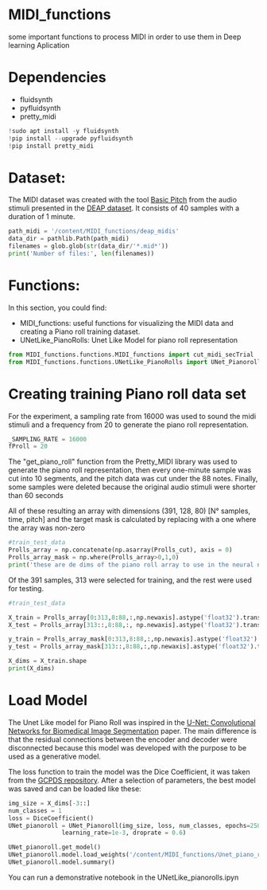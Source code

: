 # MIDI_functions
some important functions to process MIDI in order to use them in Deep learning Aplication


# Dependencies

*   fluidsynth
*   pyfluidsynth
*   pretty_midi
```python
!sudo apt install -y fluidsynth
!pip install --upgrade pyfluidsynth
!pip install pretty_midi
```

# Dataset:

The MIDI dataset was created with the tool  [Basic Pitch](https://basicpitch.spotify.com/) 
 from the audio stimuli presented in the [DEAP dataset](https://www.eecs.qmul.ac.uk/mmv/datasets/deap/). 
It consists of 40 samples with a duration of 1 minute.

```python
path_midi = '/content/MIDI_functions/deap_midis'
data_dir = pathlib.Path(path_midi)
filenames = glob.glob(str(data_dir/'*.mid*'))
print('Number of files:', len(filenames))
```

# Functions: 

In this section, you could find:
* MIDI_functions: useful functions for visualizing the MIDI data and creating a Piano roll 
training dataset. 
* UNetLike_PianoRolls: Unet Like Model for piano roll representation


```python
from MIDI_functions.functions.MIDI_functions import cut_midi_secTrial
from MIDI_functions.functions.UNetLike_PianoRolls import UNet_Pianoroll
```

# Creating training Piano roll data set

For the experiment, a sampling rate from 16000 was used to sound the midi stimuli
and a frequency from 20 to generate the piano roll representation.
```python
_SAMPLING_RATE = 16000
fProll = 20
```

The "get_piano_roll" function from the Pretty_MIDI library was used to generate 
the piano roll representation, then every one-minute sample was cut into 10 segments, 
and the pitch data was cut under the 88 notes. Finally, some samples were deleted
because the original audio stimuli were shorter than 60 seconds

All of these resulting an array with dimensions (391, 128, 80) [N° samples, time, pitch] and 
the target mask is calculated by replacing with a one where the array was non-zero

```python
#train_test_data
Prolls_array = np.concatenate(np.asarray(Prolls_cut), axis = 0)
Prolls_array_mask = np.where(Prolls_array>0,1,0)
print('these are de dims of the piano roll array to use in the neural network: ', Prolls_array.shape)

```  

Of the 391 samples, 313 were selected for training, and the rest were used for testing.

```python
#train_test_data

X_train = Prolls_array[0:313,8:88,:,np.newaxis].astype('float32').transpose(0,2,1,3)
X_test = Prolls_array[313::,8:88,:, np.newaxis].astype('float32').transpose(0,2,1,3)

y_train = Prolls_array_mask[0:313,8:88,:,np.newaxis].astype('float32').transpose(0,2,1,3)
y_test = Prolls_array_mask[313::,8:88,:,np.newaxis].astype('float32').transpose(0,2,1,3)

X_dims = X_train.shape
print(X_dims)
```

# Load Model 

The Unet Like model for Piano Roll was inspired in the 
[U-Net: Convolutional Networks for Biomedical Image Segmentation](https://arxiv.org/abs/1505.04597)
paper. The main difference is that the residual connections between the encoder and decoder 
were disconnected because this model was developed with the purpose to be used as a 
generative model.

The loss function to train the model was the Dice Coefficient, it was taken from the [GCPDS repository](https://github.com/UN-GCPDS/python-gcpds.image_segmentation.git).
After a selection of parameters, the best model was saved and can be loaded like these:


```python
img_size = X_dims[-3::]
num_classes = 1
loss = DiceCoefficient()
UNet_pianoroll = UNet_Pianoroll(img_size, loss, num_classes, epochs=250,batch_size=32,
               learning_rate=1e-3, droprate = 0.6)

UNet_pianoroll.get_model()
UNet_pianoroll.model.load_weights('/content/MIDI_functions/Unet_piano_rolls_models/UnetLike_PianoRoll_3encoding.h5')
UNet_pianoroll.model.summary()
```

You can run a demonstrative notebook in the UNetLike_pianorolls.ipyn